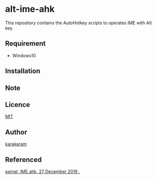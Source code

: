 alt-ime-ahk
===

This repository contains the AutoHotkey scripts to operates IME with Alt key.

## Requirement

- Windows10

## Installation

## Note

## Licence

[MIT](https://github.com/karakaram/master/LICENCE)

## Author

[karakaram](https://github.com/karakaram)

## Referenced

[eamat, IME.ahk, 27 December 2019 .](https://w.atwiki.jp/eamat/pages/17.html)
